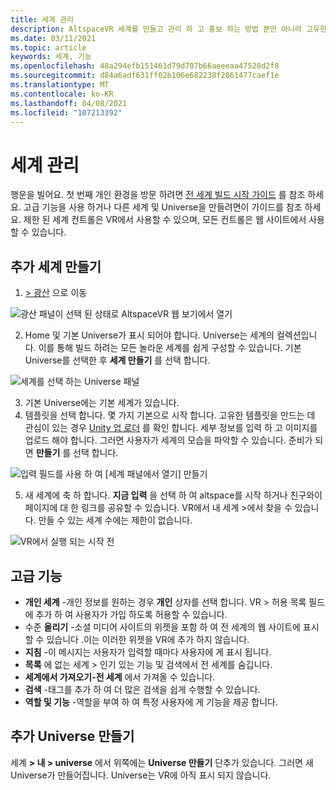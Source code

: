 ```yaml
---
title: 세계 관리
description: AltspaceVR 세계를 만들고 관리 하 고 홍보 하는 방법 뿐만 아니라 고유한 사용자 지정 universe를 생성 하는 방법을 알아보세요.
ms.date: 03/11/2021
ms.topic: article
keywords: 세계, 기능
ms.openlocfilehash: 48a294efb151461d79d707b66aeeeaa47528d2f8
ms.sourcegitcommit: d84a6adf631ff02b106e682238f2861477caef1e
ms.translationtype: MT
ms.contentlocale: ko-KR
ms.lasthandoff: 04/08/2021
ms.locfileid: "107213392"
---
```

# <a name="managing-worlds"></a>세계 관리

행운을 빌어요. 첫 번째 개인 환경을 방문 하려면 [전 세계 빌드 시작 가이드](world-building-getting-started.md) 를 참조 하세요. 고급 기능을 사용 하거나 다른 세계 및 Universe을 만들려면이 가이드를 참조 하세요. 제한 된 세계 컨트롤은 VR에서 사용할 수 있으며, 모든 컨트롤은 웹 사이트에서 사용할 수 있습니다.

## <a name="creating-extra-worlds"></a>추가 세계 만들기

1. [> 광산](https://account.altvr.com/worlds/my) 으로 이동

![광산 패널이 선택 된 상태로 AltspaceVR 웹 보기에서 열기](images/manage-worlds-img-01.png)

2. Home 및 기본 Universe가 표시 되어야 합니다. Universe는 세계의 컬렉션입니다. 이를 통해 빌드 하려는 모든 놀라운 세계를 쉽게 구성할 수 있습니다. 기본 Universe를 선택한 후 **세계 만들기** 를 선택 합니다.

![세계를 선택 하는 Universe 패널](images/manage-worlds-img-02.png)

3. 기본 Universe에는 기본 세계가 있습니다.
4. 템플릿을 선택 합니다. 몇 가지 기본으로 시작 합니다. 고유한 템플릿을 만드는 데 관심이 있는 경우 [Unity 업 로더](world-building-toolkit-getting-started.md) 를 확인 합니다. 세부 정보를 입력 하 고 이미지를 업로드 해야 합니다. 그러면 사용자가 세계의 모습을 파악할 수 있습니다. 준비가 되 면 **만들기** 를 선택 합니다.

![입력 필드를 사용 하 여 [세계 패널에서 열기] 만들기](images/manage-worlds-img-03.png)

5. 새 세계에 축 하 합니다. **지금 입력** 을 선택 하 여 altspace를 시작 하거나 친구와이 페이지에 대 한 링크를 공유할 수 있습니다. VR에서 내 세계 >에서 찾을 수 있습니다. 만들 수 있는 세계 수에는 제한이 없습니다.

![VR에서 실행 되는 시작 전](images/manage-worlds-img-04.png)

## <a name="advanced-features"></a>고급 기능

* **개인 세계** -개인 정보를 원하는 경우 **개인** 상자를 선택 합니다. VR > 허용 목록 필드에 추가 하 여 사용자가 가입 하도록 허용할 수 있습니다.
* 수준 **올리기** -소셜 미디어 사이트의 위젯을 포함 하 여 전 세계의 웹 사이트에 표시할 수 있습니다 .이는 이러한 위젯을 VR에 추가 하지 않습니다.
* **지침** -이 메시지는 사용자가 입력할 때마다 사용자에 게 표시 됩니다.
* **목록** 에 없는 세계 > 인기 있는 기능 및 검색에서 전 세계를 숨깁니다.
* **세계에서 가져오기-전 세계** 에서 가져올 수 있습니다.
* **검색** -태그를 추가 하 여 더 많은 검색을 쉽게 수행할 수 있습니다.
* **역할 및 기능** -역할을 부여 하 여 특정 사용자에 게 기능을 제공 합니다.

## <a name="creating-extra-universes"></a>추가 Universe 만들기

세계 **> 내 > universe** 에서 위쪽에는 **Universe 만들기** 단추가 있습니다. 그러면 새 Universe가 만들어집니다. Universe는 VR에 아직 표시 되지 않습니다.